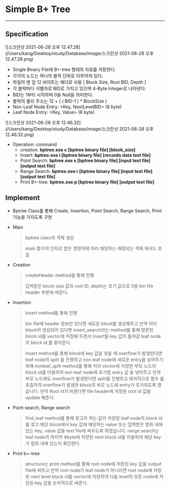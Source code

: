 # Simple B+ Tree

<hr>

## Specification

![스크린샷 2021-06-28 오후 12.47.28](/Users/kang/Desktop/study/Database/image/스크린샷 2021-06-28 오후 12.47.28.png)

* Single Binary File에 B+-tree 형태의 자료를 저장한다.
* 각각의 노드는 하나의 블락 단위로 이루어져 있다.
* 파일의 맨 앞 12 바이트는 해더로 사용 [ Block Size, Root BID, Depth ]
* 각 블락마다 식별자로 BID로 가지고 있으며 4-Byte Integer로 나타낸다.
* BID는 1부터 시작하며 0을 Null을 의미한다.
* 블락의 물리 주소는 12 + ( ( BID-1 ) * BlockSize )
* Non-Leaf Node Entry: <Key, NextLevelBID> (8 byte)
* Leaf Node Entry: <Key, Value> (8 byte)

![스크린샷 2021-06-28 오후 12.46.32](/Users/kang/Desktop/study/Database/image/스크린샷 2021-06-28 오후 12.46.32.png)

* Operation: command
	* creation: **bptree.exe c [bptree binary file] [block_size]**
	* Insert: **bptree.exe i [bptree binary file] [records data text file]**
	* Point Search: **bptree.exe s [bptree binary file] [input text file] [output text file]**
	* Range Search: **bptree.exe r [bptree binary file] [input text file] [output text file]**
	* Print B+-tree: **bptree.exe p [bptree binary file] [output text file]**



## Implement

* Bptree Class를 통해 Create, Insertion, Point Search, Range Search, Print 기능을 가지도록 구현

* Main

	> bptree class의 객체 생성 
	>
	> main 함수의 인자로 받은 명령어에 따라 해당하는 매핑되는 객체 매서드 호출

* Creation

	> createHeader method를 통해 진행
	>
	>  입력받은 block size 값과 root ID, depth는 초기 값으로 0을 bin file header 부분에 써준다.

* Insertion

	> insert method를 통해 진행
	>
	> bin file에 header 정보만 있다면 새로운 block를 생성해주고 만약 이미 block이 생성되어 있다면 insert_search라는 method를 통해 방문한 block id를 vector에 저장해 두면서 insert될 key 값이 들어갈 leaf node의 block id 를 찾아준다.
	>
	> insert method를 통해 block에 key 값을 넣을 때 overflow가 발생한다면 leaf node의 split 를 진행하고 non leaf node에 새로운 entry를 넣어주기 위해 nonleaf_split method를 통해 미리 vector에 저장한 부모 노드의 block id를 이용하여 non leaf node에 추가할 entry 값 을 넣어주고 만약 부모 노드에도 overflow가 발생한다면 split를 진행하고 재귀적으로 함수 를 호출하여 overflow가 발생한 block의 부모 노드에 entry가 추가되도록 했습니다. 만약 Root id가 바뀐다면 file header에 저장된 root id 값을 update 해준다.

* Point search, Range search

	> find_leaf method를 통해 찾고자 하는 값이 저장된 leaf node의 block id를 찾고 해당 block에서 key 값에 해당하는 value 또는 입력받은 범위 내에 있는 key, value 값을 text file에 써주도록 하였습니다. range search는 leaf node의 마지막 4byte에 저장된 next block id를 이용하여 해당 key가 범위 내에 있는지 확인한다.

* Print b+-tree 

	> structure는 print method를 통해 root node에 저장된 key 값을 output file에 써주고 만약 root node가 leaf node가 아니라면 root node에 저장된 next level block id를 vector에 저장하여 다음 level의 모든 node에 저장된 key 값을 순차적으로 써준다.







